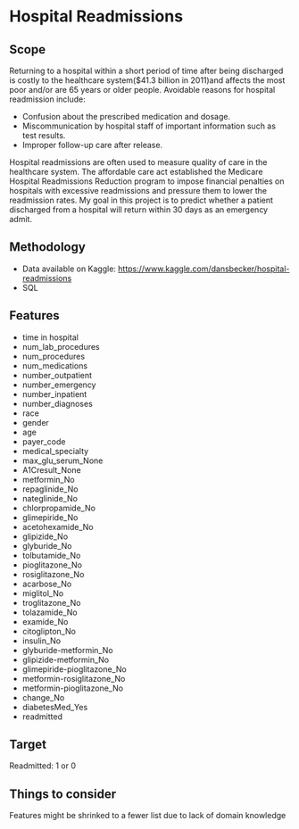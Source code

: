 # Hospital Readmissions

## Scope 

Returning to a hospital within a short period of time after being discharged is costly to the healthcare system($41.3 billion in 2011)and affects the most poor and/or are 65 years or older people. Avoidable reasons for hospital readmission include:

- Confusion about the prescribed medication and dosage.
- Miscommunication by hospital staff of important information such as test results.
- Improper follow-up care after release. 

Hospital readmissions are often used to measure quality of care in the healthcare system. The affordable care act established the Medicare Hospital Readmissions Reduction program to impose financial penalties on hospitals with excessive readmissions and pressure them to lower the readmission rates.
My goal in this project is to predict whether a patient discharged from a hospital will return within 30 days as an emergency admit.


## Methodology

- Data available on Kaggle: https://www.kaggle.com/dansbecker/hospital-readmissions
- SQL 


## Features

- time in hospital
- num_lab_procedures
- num_procedures
- num_medications
- number_outpatient
- number_emergency
- number_inpatient
- number_diagnoses
- race
- gender
- age
- payer_code
- medical_specialty
- max_glu_serum_None
- A1Cresult_None
- metformin_No
- repaglinide_No
- nateglinide_No
- chlorpropamide_No
- glimepiride_No
- acetohexamide_No
- glipizide_No
- glyburide_No
- tolbutamide_No
- pioglitazone_No
- rosiglitazone_No
- acarbose_No
- miglitol_No
- troglitazone_No
- tolazamide_No
- examide_No
- citoglipton_No
- insulin_No
- glyburide-metformin_No
- glipizide-metformin_No
- glimepiride-pioglitazone_No
- metformin-rosiglitazone_No
- metformin-pioglitazone_No
- change_No
- diabetesMed_Yes
- readmitted

## Target

Readmitted: 1 or 0

## Things to consider

Features might be shrinked to a fewer list due to lack of domain knowledge

